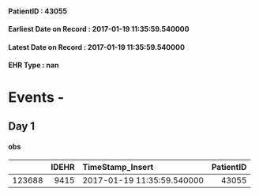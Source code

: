 
#### PatientID : 43055
#### Earliest Date on Record : 2017-01-19 11:35:59.540000
#### Latest Date on Record : 2017-01-19 11:35:59.540000
#### EHR Type : nan

# Events - 

## Day 1

#### obs
|        |   IDEHR | TimeStamp_Insert           |   PatientID |
|-------:|--------:|:---------------------------|------------:|
| 123688 |    9415 | 2017-01-19 11:35:59.540000 |       43055 |


